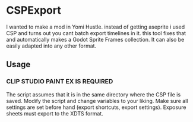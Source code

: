 # CSPExport
I wanted to make a mod in Yomi Hustle.
instead of getting aseprite i used CSP and turns out you cant batch export timelines in it.
this tool fixes that and automatically makes a Godot Sprite Frames collection.
It can also be easily adapted into any other format.

## Usage
### CLIP STUDIO PAINT EX IS REQUIRED

The script assumes that it is in the same directory where the CSP file is saved.
Modify the script and change variables to your liking.
Make sure all settings are set before hand (export shortcuts, export settings).
Exposure sheets must export to the XDTS format.
